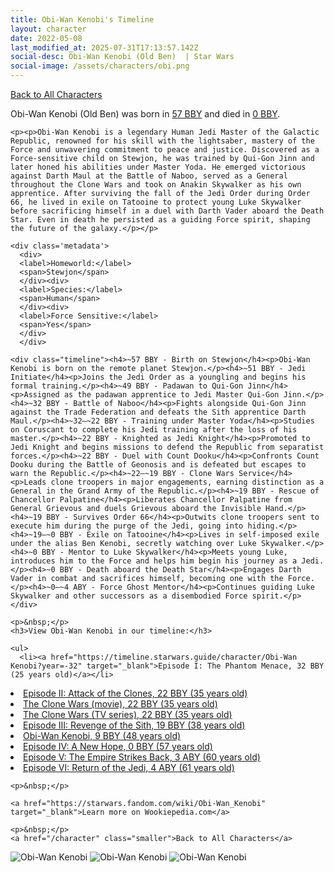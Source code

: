 ```yaml
---
title: Obi-Wan Kenobi's Timeline
layout: character
date: 2022-05-08
last_modified_at: 2025-07-31T17:13:57.142Z
social-desc: Obi-Wan Kenobi (Old Ben)  | Star Wars
social-image: /assets/characters/obi.png
---
```

<a href="/character" class="smaller">Back to All Characters</a>

<div class="character-profile container">
  <div class="col-10">
    <p>
    Obi-Wan Kenobi (Old Ben)     was born in <a href="https://timeline.starwars.guide/character/Obi-Wan Kenobi?year=-57" target="_blank">57 BBY</a> and died in <a href="https://timeline.starwars.guide/character/Obi-Wan Kenobi?year=0" target="_blank">0 BBY</a>.        
    </p>

    <p><p>Obi-Wan Kenobi is a legendary Human Jedi Master of the Galactic Republic, renowned for his skill with the lightsaber, mastery of the Force and unwavering commitment to peace and justice. Discovered as a Force-sensitive child on Stewjon, he was trained by Qui-Gon Jinn and later honed his abilities under Master Yoda. He emerged victorious against Darth Maul at the Battle of Naboo, served as a General throughout the Clone Wars and took on Anakin Skywalker as his own apprentice. After surviving the fall of the Jedi Order during Order 66, he lived in exile on Tatooine to protect young Luke Skywalker before sacrificing himself in a duel with Darth Vader aboard the Death Star. Even in death he persisted as a guiding Force spirit, shaping the future of the galaxy.</p></p>
    
    <div class='metadata'>
      <div>
      <label>Homeworld:</label>
      <span>Stewjon</span>
      </div><div>
      <label>Species:</label>
      <span>Human</span>
      </div><div>
      <label>Force Sensitive:</label>
      <span>Yes</span>
      </div>
      </div>

    <div class="timeline"><h4>~57 BBY - Birth on Stewjon</h4><p>Obi-Wan Kenobi is born on the remote planet Stewjon.</p><h4>~51 BBY - Jedi Initiate</h4><p>Joins the Jedi Order as a youngling and begins his formal training.</p><h4>~49 BBY - Padawan to Qui-Gon Jinn</h4><p>Assigned as the padawan apprentice to Jedi Master Qui-Gon Jinn.</p><h4>~32 BBY - Battle of Naboo</h4><p>Fights alongside Qui-Gon Jinn against the Trade Federation and defeats the Sith apprentice Darth Maul.</p><h4>~32–~22 BBY - Training under Master Yoda</h4><p>Studies on Coruscant to complete his Jedi training after the loss of his master.</p><h4>~22 BBY - Knighted as Jedi Knight</h4><p>Promoted to Jedi Knight and begins missions to defend the Republic from separatist forces.</p><h4>~22 BBY - Duel with Count Dooku</h4><p>Confronts Count Dooku during the Battle of Geonosis and is defeated but escapes to warn the Republic.</p><h4>~22–~19 BBY - Clone Wars Service</h4><p>Leads clone troopers in major engagements, earning distinction as a General in the Grand Army of the Republic.</p><h4>~19 BBY - Rescue of Chancellor Palpatine</h4><p>Liberates Chancellor Palpatine from General Grievous and duels Grievous aboard the Invisible Hand.</p><h4>~19 BBY - Survives Order 66</h4><p>Outwits clone troopers sent to execute him during the purge of the Jedi, going into hiding.</p><h4>~19–~0 BBY - Exile on Tatooine</h4><p>Lives in self-imposed exile under the alias Ben Kenobi, secretly watching over Luke Skywalker.</p><h4>~0 BBY - Mentor to Luke Skywalker</h4><p>Meets young Luke, introduces him to the Force and helps him begin his journey as a Jedi.</p><h4>~0 BBY - Death aboard the Death Star</h4><p>Engages Darth Vader in combat and sacrifices himself, becoming one with the Force.</p><h4>~0–~4 ABY - Force Ghost Mentor</h4><p>Continues guiding Luke Skywalker and other successors as a disembodied Force spirit.</p></div>
    
    <p>&nbsp;</p>
    <h3>View Obi-Wan Kenobi in our timeline:</h3>

    <ul>
      <li><a href="https://timeline.starwars.guide/character/Obi-Wan Kenobi?year=-32" target="_blank">Episode I: The Phantom Menace, 32 BBY (25 years old)</a></li>
  <li><a href="https://timeline.starwars.guide/character/Obi-Wan Kenobi?year=-22" target="_blank">Episode II: Attack of the Clones, 22 BBY (35 years old)</a></li>
  <li><a href="https://timeline.starwars.guide/character/Obi-Wan Kenobi?year=-22" target="_blank">The Clone Wars (movie), 22 BBY (35 years old)</a></li>
  <li><a href="https://timeline.starwars.guide/character/Obi-Wan Kenobi?year=-22" target="_blank">The Clone Wars (TV series), 22 BBY (35 years old)</a></li>
  <li><a href="https://timeline.starwars.guide/character/Obi-Wan Kenobi?year=-19" target="_blank">Episode III: Revenge of the Sith, 19 BBY (38 years old)</a></li>
  <li><a href="https://timeline.starwars.guide/character/Obi-Wan Kenobi?year=-9" target="_blank">Obi-Wan Kenobi, 9 BBY (48 years old)</a></li>
  <li><a href="https://timeline.starwars.guide/character/Obi-Wan Kenobi?year=0" target="_blank">Episode IV: A New Hope, 0 BBY (57 years old)</a></li>
  <li><a href="https://timeline.starwars.guide/character/Obi-Wan Kenobi?year=3" target="_blank">Episode V: The Empire Strikes Back, 3 ABY (60 years old)</a></li>
  <li><a href="https://timeline.starwars.guide/character/Obi-Wan Kenobi?year=4" target="_blank">Episode VI: Return of the Jedi, 4 ABY (61 years old)</a></li>
    </ul>

    <p>&nbsp;</p>

    <a href="https://starwars.fandom.com/wiki/Obi-Wan_Kenobi" target="_blank">Learn more on Wookiepedia.com</a>

    <p>&nbsp;</p>
    <a href="/character" class="smaller">Back to All Characters</a>
  </div>
  <div class="character_image col-2">
    <img src="https://timeline.starwars.guide//images/obi.png" alt="Obi-Wan Kenobi" />
<img src="https://timeline.starwars.guide//images/obi-og.png" alt="Obi-Wan Kenobi" />
    <img src="https://timeline.starwars.guide//images/obi-young.png" alt="Obi-Wan Kenobi" />
    <script async src="https://pagead2.googlesyndication.com/pagead/js/adsbygoogle.js?client=ca-pub-6056590143595280"
        crossorigin="anonymous"></script>
    <!-- starwars character -->
    <ins class="adsbygoogle"
        style="display:block"
        data-ad-client="ca-pub-6056590143595280"
        data-ad-slot="1622037034"
        data-ad-format="auto"
        data-full-width-responsive="true"></ins>
    <script>
        (adsbygoogle = window.adsbygoogle || []).push({});
    </script>
  </div>
</div>
